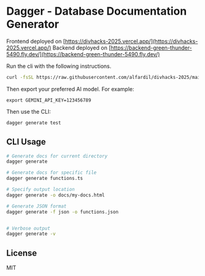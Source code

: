 # Dagger - Database Documentation Generator

Frontend deployed on [https://divhacks-2025.vercel.app/](https://divhacks-2025.vercel.app/)
Backend deployed on [https://backend-green-thunder-5490.fly.dev/](https://backend-green-thunder-5490.fly.dev/)

Run the cli with the following instructions.

```bash
curl -fsSL https://raw.githubusercontent.com/alfardil/divhacks-2025/main/setup.sh | bash
```

Then export your preferred AI model.
For example:

`export GEMINI_API_KEY=123456789`

Then use the CLI:

```bash
dagger generate test
```

## CLI Usage

```bash
# Generate docs for current directory
dagger generate
```

```bash
# Generate docs for specific file
dagger generate functions.ts
```

```bash
# Specify output location
dagger generate -o docs/my-docs.html
```

```bash
# Generate JSON format
dagger generate -f json -o functions.json
```

```bash

# Verbose output
dagger generate -v
```

## License

MIT
